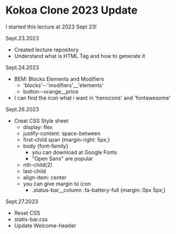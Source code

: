 # Kokoa Clone 2023 Update

<!--CSS got so much better!-->

I started this lecture at 2023 Sept 23!<br>

Sept.23.2023  
- Created lecture repository
- Understand what is HTML Tag and how to generate it 

Sept.24.2023
- BEM: Blocks Elements and Modifiers
  - 'blocks'--'modifiers'__'elements'
  - button--orange__price
- I can find the icon what i want in 'heroicons' and 'fontawesome'

Sept.26.2023
- Creat CSS Style sheet
  - display: flex
  - justify-content: space-between
  - first-child span {margin-right: 5px;}
  - body {font-family}
    - you can download at Google Fonts
    - "Open Sans" are popular
  - nth-child(2)
  - last-child
  - align-item: center
  - you can give margin to icon
    - .status-bar__column .fa-battery-full {margin: 0px 5px;}
  
Sept.27.2023
- Reset CSS
- statis-bar.css
- Update Welcome-header